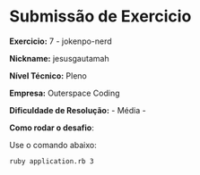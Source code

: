 # Submissão de Exercicio

**Exercicio:** 7 - jokenpo-nerd

**Nickname:** jesusgautamah

**Nível Técnico:** Pleno

**Empresa:** Outerspace Coding

**Dificuldade de Resolução:** - Média -

**Como rodar o desafio**: 

Use o comando abaixo: 
```bash
ruby application.rb 3
```